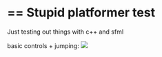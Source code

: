 ==
Stupid platformer test
==

Just testing out things with c++ and sfml

basic controls + jumping:
![](https://imgur.com/a/H4aiE)